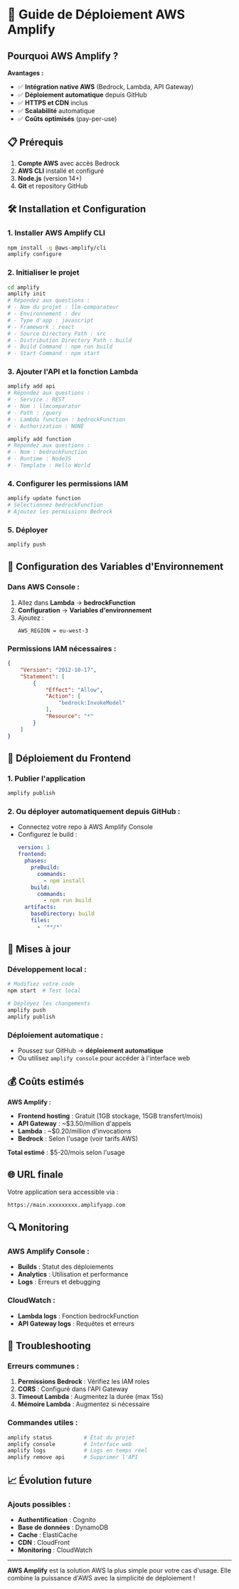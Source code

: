 # 🚀 Guide de Déploiement AWS Amplify

## Pourquoi AWS Amplify ?

**Avantages :**
- ✅ **Intégration native AWS** (Bedrock, Lambda, API Gateway)
- ✅ **Déploiement automatique** depuis GitHub
- ✅ **HTTPS et CDN** inclus
- ✅ **Scalabilité** automatique
- ✅ **Coûts optimisés** (pay-per-use)

## 📋 Prérequis

1. **Compte AWS** avec accès Bedrock
2. **AWS CLI** installé et configuré
3. **Node.js** (version 14+)
4. **Git** et repository GitHub

## 🛠️ Installation et Configuration

### 1. Installer AWS Amplify CLI
```bash
npm install -g @aws-amplify/cli
amplify configure
```

### 2. Initialiser le projet
```bash
cd amplify
amplify init
# Répondez aux questions :
# - Nom du projet : llm-comparateur
# - Environnement : dev
# - Type d'app : javascript
# - Framework : react
# - Source Directory Path : src
# - Distribution Directory Path : build
# - Build Command : npm run build
# - Start Command : npm start
```

### 3. Ajouter l'API et la fonction Lambda
```bash
amplify add api
# Répondez aux questions :
# - Service : REST
# - Nom : llmcomparator
# - Path : /query
# - Lambda function : bedrockFunction
# - Authorization : NONE

amplify add function
# Répondez aux questions :
# - Nom : bedrockFunction
# - Runtime : NodeJS
# - Template : Hello World
```

### 4. Configurer les permissions IAM
```bash
amplify update function
# Sélectionnez bedrockFunction
# Ajoutez les permissions Bedrock
```

### 5. Déployer
```bash
amplify push
```

## 🔧 Configuration des Variables d'Environnement

### Dans AWS Console :
1. Allez dans **Lambda** → **bedrockFunction**
2. **Configuration** → **Variables d'environnement**
3. Ajoutez :
   ```
   AWS_REGION = eu-west-3
   ```

### Permissions IAM nécessaires :
```json
{
    "Version": "2012-10-17",
    "Statement": [
        {
            "Effect": "Allow",
            "Action": [
                "bedrock:InvokeModel"
            ],
            "Resource": "*"
        }
    ]
}
```

## 📱 Déploiement du Frontend

### 1. Publier l'application
```bash
amplify publish
```

### 2. Ou déployer automatiquement depuis GitHub :
- Connectez votre repo à AWS Amplify Console
- Configurez le build :
  ```yaml
  version: 1
  frontend:
    phases:
      preBuild:
        commands:
          - npm install
      build:
        commands:
          - npm run build
    artifacts:
      baseDirectory: build
      files:
        - '**/*'
  ```

## 🔄 Mises à jour

### Développement local :
```bash
# Modifiez votre code
npm start  # Test local

# Déployez les changements
amplify push
amplify publish
```

### Déploiement automatique :
- Poussez sur GitHub → **déploiement automatique**
- Ou utilisez `amplify console` pour accéder à l'interface web

## 💰 Coûts estimés

**AWS Amplify :**
- **Frontend hosting** : Gratuit (1GB stockage, 15GB transfert/mois)
- **API Gateway** : ~$3.50/million d'appels
- **Lambda** : ~$0.20/million d'invocations
- **Bedrock** : Selon l'usage (voir tarifs AWS)

**Total estimé** : $5-20/mois selon l'usage

## 🌐 URL finale

Votre application sera accessible via :
```
https://main.xxxxxxxxx.amplifyapp.com
```

## 🔍 Monitoring

### AWS Amplify Console :
- **Builds** : Statut des déploiements
- **Analytics** : Utilisation et performance
- **Logs** : Erreurs et debugging

### CloudWatch :
- **Lambda logs** : Fonction bedrockFunction
- **API Gateway logs** : Requêtes et erreurs

## 🚨 Troubleshooting

### Erreurs communes :
1. **Permissions Bedrock** : Vérifiez les IAM roles
2. **CORS** : Configuré dans l'API Gateway
3. **Timeout Lambda** : Augmentez la durée (max 15s)
4. **Mémoire Lambda** : Augmentez si nécessaire

### Commandes utiles :
```bash
amplify status          # État du projet
amplify console         # Interface web
amplify logs            # Logs en temps réel
amplify remove api      # Supprimer l'API
```

## 📈 Évolution future

### Ajouts possibles :
- **Authentification** : Cognito
- **Base de données** : DynamoDB
- **Cache** : ElastiCache
- **CDN** : CloudFront
- **Monitoring** : CloudWatch

---

**AWS Amplify** est la solution AWS la plus simple pour votre cas d'usage. Elle combine la puissance d'AWS avec la simplicité de déploiement ! 